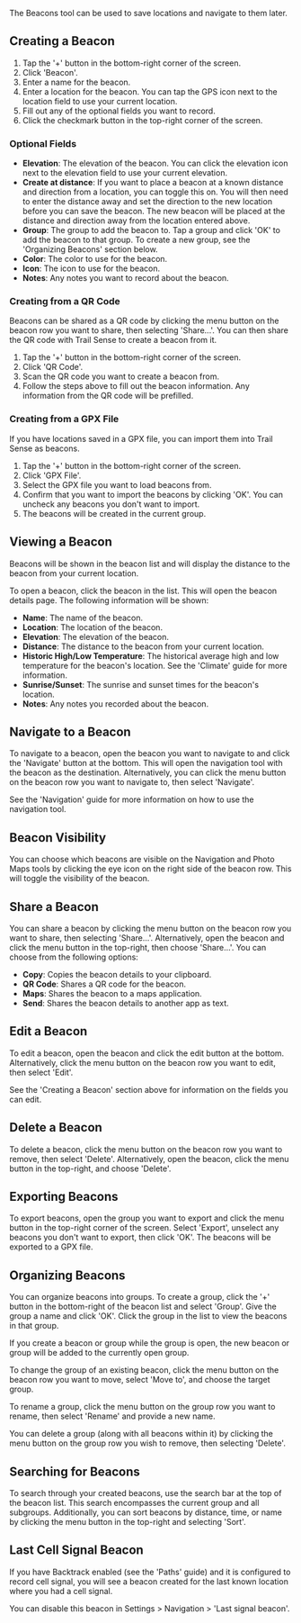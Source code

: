 The Beacons tool can be used to save locations and navigate to them later.

## Creating a Beacon
1. Tap the '+' button in the bottom-right corner of the screen.
2. Click 'Beacon'.
3. Enter a name for the beacon.
4. Enter a location for the beacon. You can tap the GPS icon next to the location field to use your current location.
5. Fill out any of the optional fields you want to record.
6. Click the checkmark button in the top-right corner of the screen.

### Optional Fields
- **Elevation**: The elevation of the beacon. You can click the elevation icon next to the elevation field to use your current elevation.
- **Create at distance**: If you want to place a beacon at a known distance and direction from a location, you can toggle this on. You will then need to enter the distance away and set the direction to the new location before you can save the beacon. The new beacon will be placed at the distance and direction away from the location entered above.
- **Group**: The group to add the beacon to. Tap a group and click 'OK' to add the beacon to that group. To create a new group, see the 'Organizing Beacons' section below.
- **Color**: The color to use for the beacon.
- **Icon**: The icon to use for the beacon.
- **Notes**: Any notes you want to record about the beacon.

### Creating from a QR Code
Beacons can be shared as a QR code by clicking the menu button on the beacon row you want to share, then selecting 'Share...'. You can then share the QR code with Trail Sense to create a beacon from it.

1. Tap the '+' button in the bottom-right corner of the screen.
2. Click 'QR Code'.
3. Scan the QR code you want to create a beacon from.
4. Follow the steps above to fill out the beacon information. Any information from the QR code will be prefilled.

### Creating from a GPX File
If you have locations saved in a GPX file, you can import them into Trail Sense as beacons.

1. Tap the '+' button in the bottom-right corner of the screen.
2. Click 'GPX File'.
3. Select the GPX file you want to load beacons from.
4. Confirm that you want to import the beacons by clicking 'OK'. You can uncheck any beacons you don't want to import.
5. The beacons will be created in the current group.

## Viewing a Beacon
Beacons will be shown in the beacon list and will display the distance to the beacon from your current location.

To open a beacon, click the beacon in the list. This will open the beacon details page. The following information will be shown:
- **Name**: The name of the beacon.
- **Location**: The location of the beacon.
- **Elevation**: The elevation of the beacon.
- **Distance**: The distance to the beacon from your current location.
- **Historic High/Low Temperature**: The historical average high and low temperature for the beacon's location. See the 'Climate' guide for more information.
- **Sunrise/Sunset**: The sunrise and sunset times for the beacon's location.
- **Notes**: Any notes you recorded about the beacon.

## Navigate to a Beacon
To navigate to a beacon, open the beacon you want to navigate to and click the 'Navigate' button at the bottom. This will open the navigation tool with the beacon as the destination. Alternatively, you can click the menu button on the beacon row you want to navigate to, then select 'Navigate'.

See the 'Navigation' guide for more information on how to use the navigation tool.

## Beacon Visibility
You can choose which beacons are visible on the Navigation and Photo Maps tools by clicking the eye icon on the right side of the beacon row. This will toggle the visibility of the beacon.

## Share a Beacon
You can share a beacon by clicking the menu button on the beacon row you want to share, then selecting 'Share...'. Alternatively, open the beacon and click the menu button in the top-right, then choose 'Share...'. You can choose from the following options:

- **Copy**: Copies the beacon details to your clipboard.
- **QR Code**: Shares a QR code for the beacon.
- **Maps**: Shares the beacon to a maps application.
- **Send**: Shares the beacon details to another app as text.

## Edit a Beacon
To edit a beacon, open the beacon and click the edit button at the bottom. Alternatively, click the menu button on the beacon row you want to edit, then select 'Edit'.

See the 'Creating a Beacon' section above for information on the fields you can edit.

## Delete a Beacon
To delete a beacon, click the menu button on the beacon row you want to remove, then select 'Delete'. Alternatively, open the beacon, click the menu button in the top-right, and choose 'Delete'.

## Exporting Beacons
To export beacons, open the group you want to export and click the menu button in the top-right corner of the screen. Select 'Export', unselect any beacons you don't want to export, then click 'OK'. The beacons will be exported to a GPX file.

## Organizing Beacons
You can organize beacons into groups. To create a group, click the '+' button in the bottom-right of the beacon list and select 'Group'. Give the group a name and click 'OK'. Click the group in the list to view the beacons in that group.

If you create a beacon or group while the group is open, the new beacon or group will be added to the currently open group.

To change the group of an existing beacon, click the menu button on the beacon row you want to move, select 'Move to', and choose the target group.

To rename a group, click the menu button on the group row you want to rename, then select 'Rename' and provide a new name.

You can delete a group (along with all beacons within it) by clicking the menu button on the group row you wish to remove, then selecting 'Delete'.

## Searching for Beacons
To search through your created beacons, use the search bar at the top of the beacon list. This search encompasses the current group and all subgroups. Additionally, you can sort beacons by distance, time, or name by clicking the menu button in the top-right and selecting 'Sort'.

## Last Cell Signal Beacon
If you have Backtrack enabled (see the 'Paths' guide) and it is configured to record cell signal, you will see a beacon created for the last known location where you had a cell signal.

You can disable this beacon in Settings > Navigation > 'Last signal beacon'.